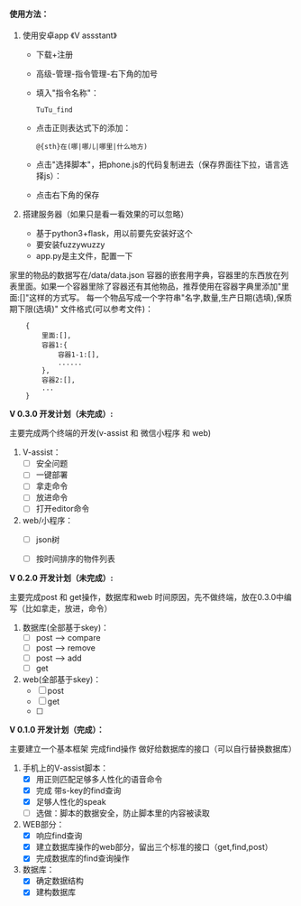 #### 使用方法：

1. 使用安卓app 《V assstant》

   - 下载+注册

   - 高级-管理-指令管理-右下角的加号

   - 填入"指令名称"：

     ```TuTu_find```

   - 点击正则表达式下的添加：

     ```@{sth}在(哪|哪儿|哪里|什么地方)```

   - 点击"选择脚本"，把phone.js的代码复制进去（保存界面往下拉，语言选择js）：

   - 点击右下角的保存

2. 搭建服务器（如果只是看一看效果的可以忽略）
   - 基于python3+flask，用以前要先安装好这个
   - 要安装fuzzywuzzy
   - app.py是主文件，配置一下

家里的物品的数据写在/data/data.json
容器的嵌套用字典，容器里的东西放在列表里面。如果一个容器里除了容器还有其他物品，推荐使用在容器字典里添加"里面:[]"这样的方式写。
每一个物品写成一个字符串"名字,数量,生产日期(选填),保质期下限(选填)"
文件格式(可以参考文件)：

```
    {
        里面:[],
        容器1:{
            容器1-1:[],
            ......
        },
        容器2:[],
        ...
    }
```























**V 0.3.0 开发计划（未完成）:**

主要完成两个终端的开发(v-assist 和 微信小程序 和 web)

1. V-assist：
   - [ ] 安全问题
   - [ ] 一键部署
   - [ ] 拿走命令
   - [ ] 放进命令
   - [ ] 打开editor命令

2. web/小程序：
   - [ ] json树
   - [ ] 按时间排序的物件列表



**V 0.2.0 开发计划（未完成）:**

主要完成post 和 get操作，数据库和web
时间原因，先不做终端，放在0.3.0中编写（比如拿走，放进，命令）

1. 数据库(全部基于skey)：
   - [ ] post --> compare
   - [ ] post --> remove
   - [ ] post --> add
   - [ ] get

2. web(全部基于skey)：
   - [ ] post
   - [ ] get
   - [ ] 



**V 0.1.0 开发计划（完成）：**

主要建立一个基本框架
完成find操作
做好给数据库的接口（可以自行替换数据库）

1. 手机上的V-assist脚本：
   - [x] 用正则匹配足够多人性化的语音命令
   - [x] 完成 带s-key的find查询
   - [x] 足够人性化的speak
   - [ ] 选做：脚本的数据安全，防止脚本里的内容被读取

2. WEB部分：
   - [x] 响应find查询
   - [x] 建立数据库操作的web部分，留出三个标准的接口（get,find,post）
   - [x] 完成数据库的find查询操作

3. 数据库：
   - [x] 确定数据结构
   - [x] 建构数据库